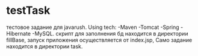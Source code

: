 # testTask
тестовое задание для javarush.
Using tech:
-Maven
-Tomcat
-Spring
-Hibernate
-MySQL.
скрипт для заполнения бд находится в директории fillBase,
запуск приложения осуществляется от index.jsp,
Само задание находится в директории task.

